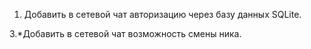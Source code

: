 1. Добавить в сетевой чат авторизацию через базу данных SQLite.

3.*Добавить в сетевой чат возможность смены ника.
